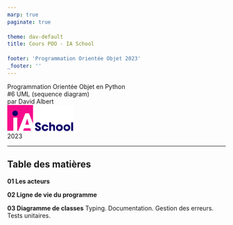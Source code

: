 ```yaml
---
marp: true
paginate: true

theme: dav-default
title: Cours POO - IA School

footer: 'Programmation Orientée Objet 2023'
_footer: ''
---
```


<!-- PARTIE 0 : Présentation du cours -->

<!-- _paginate: skip -->
<!-- _class: cover -->

<div class="coverBlockCenter">
<div class="coverModuleName">Programmation Orientée Objet en Python</div>
<div class="coverCourseName"><span class="important">#6 </span>UML (sequence diagram)</div>
<div class="coverAuthor">par <span class="important">David Albert</span></div>
</div>

<img class="coverFooterLeft" style="background-color:#fff" height="60px" src="assets/img/ia-school-logo.svg" />
<div class="coverYear coverFooterRight">2023</div>




<!-- TABLE DES MATIERES -->
--- 

## Table des matières 

<b><span class="important">01 </span> Les acteurs</b>


<b><span class="important">02 </span> Ligne de vie du programme</b>

<b><span class="important">03 </span> Diagramme de classes</b>
Typing. Documentation. Gestion des erreurs. Tests unitaires.



<script type="module">
import mermaid from 'https://cdn.jsdelivr.net/npm/mermaid@10.0.0/dist/mermaid.esm.min.mjs';
mermaid.initialize({ startOnLoad: true });

window.addEventListener('vscode.markdown.updateContent', function() { mermaid.init() });
</script>